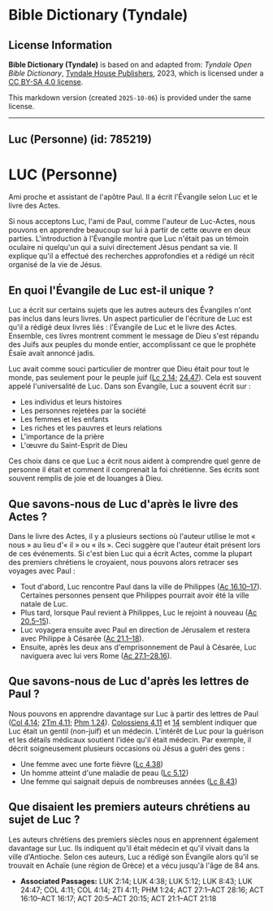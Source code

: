 # Bible Dictionary (Tyndale)

## License Information

**Bible Dictionary (Tyndale)** is based on and adapted from: _Tyndale Open Bible Dictionary_, [Tyndale House Publishers](https://tyndaleopenresources.com/), 2023, which is licensed under a [CC BY-SA 4.0 license](https://creativecommons.org/licenses/by-sa/4.0/legalcode.en).

This markdown version (created `2025-10-06`) is provided under the same license.



--------------------------------

## Luc (Personne) (id: 785219)

LUC (Personne)
==============

Ami proche et assistant de l'apôtre Paul. Il a écrit l'Évangile selon Luc et le livre des Actes.

Si nous acceptons Luc, l'ami de Paul, comme l'auteur de Luc\-Actes, nous pouvons en apprendre beaucoup sur lui à partir de cette œuvre en deux parties. L'introduction à l'Évangile montre que Luc n'était pas un témoin oculaire ni quelqu'un qui a suivi directement Jésus pendant sa vie. Il explique qu'il a effectué des recherches approfondies et a rédigé un récit organisé de la vie de Jésus.

En quoi l'Évangile de Luc est\-il unique ?
------------------------------------------

Luc a écrit sur certains sujets que les autres auteurs des Évangiles n'ont pas inclus dans leurs livres. Un aspect particulier de l'écriture de Luc est qu'il a rédigé deux livres liés : l'Évangile de Luc et le livre des Actes. Ensemble, ces livres montrent comment le message de Dieu s'est répandu des Juifs aux peuples du monde entier, accomplissant ce que le prophète Ésaïe avait annoncé jadis.

Luc avait comme souci particulier de montrer que Dieu était pour tout le monde, pas seulement pour le peuple juif ([Lc 2\.14](https://ref.ly/Luke2:14); [24\.47](https://ref.ly/Luke24:47)). Cela est souvent appelé l'universalité de Luc. Dans son Évangile, Luc a souvent écrit sur :

* Les individus et leurs histoires
* Les personnes rejetées par la société
* Les femmes et les enfants
* Les riches et les pauvres et leurs relations
* L'importance de la prière
* L'œuvre du Saint\-Esprit de Dieu

Ces choix dans ce que Luc a écrit nous aident à comprendre quel genre de personne il était et comment il comprenait la foi chrétienne. Ses écrits sont souvent remplis de joie et de louanges à Dieu.

Que savons\-nous de Luc d'après le livre des Actes ?
----------------------------------------------------

Dans le livre des Actes, il y a plusieurs sections où l'auteur utilise le mot « nous » au lieu d'« il » ou « ils ». Ceci suggère que l'auteur était présent lors de ces événements. Si c'est bien Luc qui a écrit Actes, comme la plupart des premiers chrétiens le croyaient, nous pouvons alors retracer ses voyages avec Paul :

* Tout d'abord, Luc rencontre Paul dans la ville de Philippes ([Ac 16\.10–17](https://ref.ly/Acts16:10-Acts16:17)). Certaines personnes pensent que Philippes pourrait avoir été la ville natale de Luc.
* Plus tard, lorsque Paul revient à Philippes, Luc le rejoint à nouveau ([Ac 20\.5–15](https://ref.ly/Acts20:5-Acts20:15)).
* Luc voyagera ensuite avec Paul en direction de Jérusalem et restera avec Philippe à Césarée ([Ac 21\.1–18](https://ref.ly/Acts21:1-Acts21:18)).
* Ensuite, après les deux ans d'emprisonnement de Paul à Césarée, Luc naviguera avec lui vers Rome ([Ac 27\.1–28\.16](https://ref.ly/Acts27:1-Acts28:16)).

Que savons\-nous de Luc d'après les lettres de Paul ?
-----------------------------------------------------

Nous pouvons en apprendre davantage sur Luc à partir des lettres de Paul ([Col 4\.14](https://ref.ly/Col4:14); [2Tm 4\.11](https://ref.ly/2Tim4:11); [Phm 1\.24](https://ref.ly/Phlm1:24)). [Colossiens 4\.11](https://ref.ly/Col4:11) et [14](https://ref.ly/Col4:14) semblent indiquer que Luc était un gentil (non\-juif) et un médecin. L'intérêt de Luc pour la guérison et les détails médicaux soutient l'idée qu'il était médecin. Par exemple, il décrit soigneusement plusieurs occasions où Jésus a guéri des gens :

* Une femme avec une forte fièvre ([Lc 4\.38](https://ref.ly/Luke4:38))
* Un homme atteint d'une maladie de peau ([Lc 5\.12](https://ref.ly/Luke5:12))
* Une femme qui saignait depuis de nombreuses années ([Lc 8\.43](https://ref.ly/Luke8:43))

Que disaient les premiers auteurs chrétiens au sujet de Luc ?
-------------------------------------------------------------

Les auteurs chrétiens des premiers siècles nous en apprennent également davantage sur Luc. Ils indiquent qu'il était médecin et qu'il vivait dans la ville d'Antioche. Selon ces auteurs, Luc a rédigé son Évangile alors qu'il se trouvait en Achaïe (une région de Grèce) et a vécu jusqu'à l'âge de 84 ans.

* **Associated Passages:** LUK 2:14; LUK 4:38; LUK 5:12; LUK 8:43; LUK 24:47; COL 4:11; COL 4:14; 2TI 4:11; PHM 1:24; ACT 27:1–ACT 28:16; ACT 16:10–ACT 16:17; ACT 20:5–ACT 20:15; ACT 21:1–ACT 21:18

